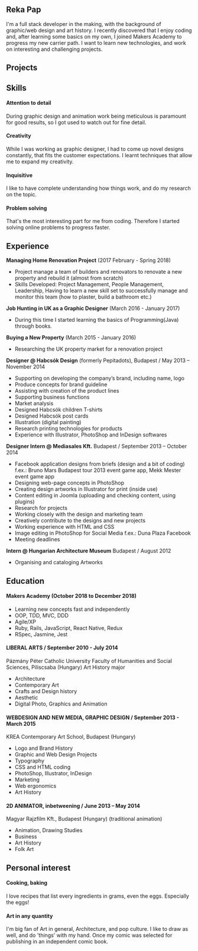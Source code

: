 ## Reka Pap

I'm a full stack developer in the making, with the background of graphic/web design and art history. I recently discovered that I enjoy coding and, after learning some basics on my own, I joined Makers Academy to progress my new carrier path. I want to learn new technologies, and work on interesting and challenging projects.

## Projects


## Skills

#### Attention to detail
During graphic design and animation work being meticulous is paramount for good results, so I got used to watch out for fine detail.

#### Creativity
While I was working as graphic designer, I had to come up novel designs constantly, that fits the customer expectations. I learnt techniques that allow me to expand my creativity.

#### Inquisitive
I like to have complete understanding how things work, and do my research on the topic.

#### Problem solving
That's the most interesting part for me from coding. Therefore I started solving online problems to progress faster.


## Experience

**Managing Home Renovation Project** (2017 February - Spring 2018)

- Project manage a team of builders and renovators to renovate a new property and rebuild it (almost from scratch)
- Skills Developed: Project Management, People Management, Leadership, Having to learn a new skill set to successfully manage and monitor this team (how to plaster, build a bathroom etc.)


**Job Hunting in UK as a Graphic Designer** (March 2016 - January 2017)
- During this time I started learning the basics of Programming(Java) through books.


**Buying a New Property** (March 2015 - January 2016)

- Researching the UK property market for a renovation project


**Designer @ Habcsók Design** (formerly Pepitadots), Budapest / May 2013 – November 2014

- Supporting on developing the company’s brand, including name, logo
- Produce concepts for brand guideline
- Assisting with creation of the product lines
- Supporting business functions
- Market analysis
- Designed Habcsók children T-shirts
- Designed Habcsók post cards
- Illustration (digital painting)
- Research printing technologies for products
- Experience with Illustrator, PhotoShop and InDesign softwares


**Designer Intern @ Mediasales Kft.** Budapest / September 2013 – October 2014

- Facebook application designs from briefs (design and a bit of coding) f.ex.: Bruno Mars Budapest
tour 2013 event game app, Mekk Mester event game app
- Designing web-page concepts in PhotoShop
- Creating design artworks in Illustrator for print (inside use)
- Content editing in Joomla (uploading and checking content, using plugins)
- Research for projects
- Working closely with the design and marketing team
- Creatively contribute to the designs and new projects
- Working experience with HTML and CSS
- Image editing in PhotoShop for Social Media f.ex.: Duna Plaza Facebook
- Meeting deadlines


**Intern @ Hungarian Architecture Museum** Budapest / August 2012

- Organising and cataloging Artworks


## Education

#### Makers Academy (October 2018 to December 2018)

- Learning new concepts fast and independently
- OOP, TDD, MVC, DDD
- Agile/XP
- Ruby, Rails, JavaScript, React Native, Redux
- RSpec, Jasmine, Jest

#### LIBERAL ARTS / September 2010 - July 2014

Pázmány Péter Catholic University
Faculty of Humanities and Social Sciences, Piliscsaba (Hungary)
Art History major
- Architecture
- Contemporary Art
- Crafts and Design history
- Aesthetic
- Digital Photo, Graphics and Animation

#### WEBDESIGN AND NEW MEDIA, GRAPHIC DESIGN / September 2013 - March 2015

KREA Contemporary Art School, Budapest (Hungary)
- Logo and Brand History
- Graphic and Web Design Projects
- Typography
- CSS and HTML coding
- PhotoShop, Illustrator, InDesign
- Marketing
- Web ergonomics
- Art History

#### 2D ANIMATOR, inbetweening / June 2013 – May 2014

Magyar Rajzfilm Kft., Budapest (Hungary)
(traditional animation)
- Animation, Drawing Studies
- Business
- Art History
- Folk Art


## Personal interest

#### Cooking, baking
I love recipes that list every ingredients in grams, even the eggs. Especially the eggs!

#### Art in any quantity
I'm big fan of Art in general, Architecture, and pop culture. I like to draw as well, and do 'things' with my hand. Once my comic was selected for publishing in an independent comic book.

